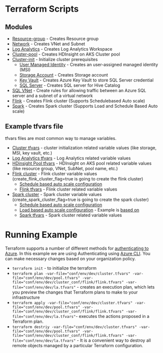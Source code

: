 # Terraform Scripts

## Modules
   - [Resource-group](./terraform/modules/resource-group/main.tf) - Creates Resource group
   - [Network](./terraform/modules/network/main.tf) - Creates VNet and Subnet
   - [Log Analytics](./terraform/modules/log-analytics/main.tf) - Creates Log Analytics Workspace
   - [Cluster-pool](./terraform/modules/cluster-pool/main.tf) - Creates HDInsight on AKS Cluster pool
   - [Cluster-init](./terraform/modules/cluster-init/main.tf) - Initialize cluster prerequisites
      - [User Managed Identity](./terraform/modules/identity/main.tf) - Creates an user-assigned managed identity (MSI)
      - [Storage Account](./terraform/modules/storage/main.tf) - Creates Storage account
      - [Key Vault](./terraform/modules/key-vault/main.tf) - Creates Azure Key Vault to store SQL Server credential
      - [SQL Server](./terraform/modules/sql-database/main.tf) - Creates SQL server for Hive Catalog
  - [SQL VNet](./terraform/modules/sql-vnet/main.tf) - Create rules for allowing traffic between an Azure SQL server and a subnet of a virtual network
  - [Flink](./terraform/modules/flink/main.tf) - Creates Flink cluster (Supports Schedulebased Auto scale)
  - [Spark](./terraform/modules/spark/main.tf) - Creates Spark cluster (Supports Load and Schedule Based Auto scale)
  
## Example tfvars file
 tfvars files are most common way to manage variables. 
- [Cluster tfvars](./terraform/conf/env/dev/cluster.tfvars) -  cluster initialization related variable values (like storage, MSI, key vault, etc.)
- [Log Analytics tfvars](./terraform/conf/env/dev/la.tfvars) -  Log Analytics related variable values
- [HDinsight Pool tfvars](./terraform/conf/env/dev/pool.tfvars) -  HDInsight on AKS pool related variable values (like resource group, VNet, SubNet, pool name, etc.)
- [Flink cluster](./terraform/conf/env/dev/cluster_conf/flink/) -  Flink cluster variable values (create_flink_cluster_flag=true is going to create the flink cluster)
   - [Schedule based auto scale configuration](./terraform/conf/env/dev/cluster_conf/flink/flink_ScheduleBased_auto_scale_config.json) 
   - [Flink tfvars](./terraform/conf/env/dev/cluster_conf/flink/flink.tfvars) - Flink cluster related variable values
- [Spark cluster](./terraform/conf/env/dev/cluster_conf/spark/) -  Spark cluster variable values (create_spark_cluster_flag=true is going to create the spark cluster)
   - [Schedule based auto scale configuration](./terraform/conf/env/dev/cluster_conf/spark/spark_ScheduleBased_auto_scale_config.json) 
   - [Load based auto scale configuration](./terraform/conf/env/dev/cluster_conf/spark/spark_LoadBased_autoscale_config.json) - Example is [based on](./terraform/conf/env/dev/cluster_conf/spark/loadbased_example.png)  
   - [Spark tfvars](./terraform/conf/env/dev/cluster_conf/spark/spark.tfvars) - Spark cluster related variable values

# Running Example

Terraform supports a number of different methods for [authenticating to Azure](https://registry.terraform.io/providers/hashicorp/azurerm/latest/docs). In this example we are using Authenticating using [Azure CLI](https://registry.terraform.io/providers/hashicorp/azurerm/latest/docs/guides/azure_cli). You can make necessary changes based on your organization policy.

- `terraform init` - to initialize the terraform
- `terraform plan -var-file="conf/env/dev/cluster.tfvars" -var-file="conf/env/dev/pool.tfvars" -var-file="conf/env/dev/cluster_conf/flink/flink.tfvars" -var-file="conf/env/dev/la.tfvars"` - creates an execution plan, which lets you preview the changes that Terraform plans to make to your infrastructure
- `terraform apply -var-file="conf/env/dev/cluster.tfvars" -var-file="conf/env/dev/pool.tfvars" -var-file="conf/env/dev/cluster_conf/flink/flink.tfvars" -var-file="conf/env/dev/la.tfvars"`- executes the actions proposed in a Terraform plan.
- `terraform destriy -var-file="conf/env/dev/cluster.tfvars" -var-file="conf/env/dev/pool.tfvars" -var-file="conf/env/dev/cluster_conf/flink/flink.tfvars" -var-file="conf/env/dev/la.tfvars"` - It is a convenient way to destroy all remote objects managed by a particular Terraform configuration.
